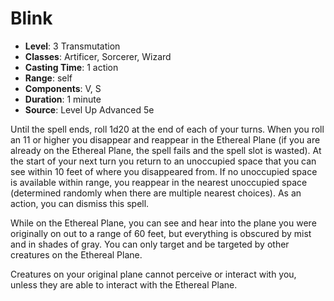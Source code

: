 # Blink

- **Level**: 3 Transmutation
- **Classes**: Artificer, Sorcerer, Wizard
- **Casting Time**: 1 action
- **Range**: self
- **Components**: V, S
- **Duration**: 1 minute
- **Source**: Level Up Advanced 5e

Until the spell ends, roll 1d20 at the end of each of your turns. When you roll an 11 or higher you disappear and reappear in the Ethereal Plane (if you are already on the Ethereal Plane, the spell fails and the spell slot is wasted). At the start of your next turn you return to an unoccupied space that you can see within 10 feet of where you disappeared from. If no unoccupied space is available within range, you reappear in the nearest unoccupied space (determined randomly when there are multiple nearest choices). As an action, you can dismiss this spell.

While on the Ethereal Plane, you can see and hear into the plane you were originally on out to a range of 60 feet, but everything is obscured by mist and in shades of gray. You can only target and be targeted by other creatures on the Ethereal Plane.

Creatures on your original plane cannot perceive or interact with you, unless they are able to interact with the Ethereal Plane.

